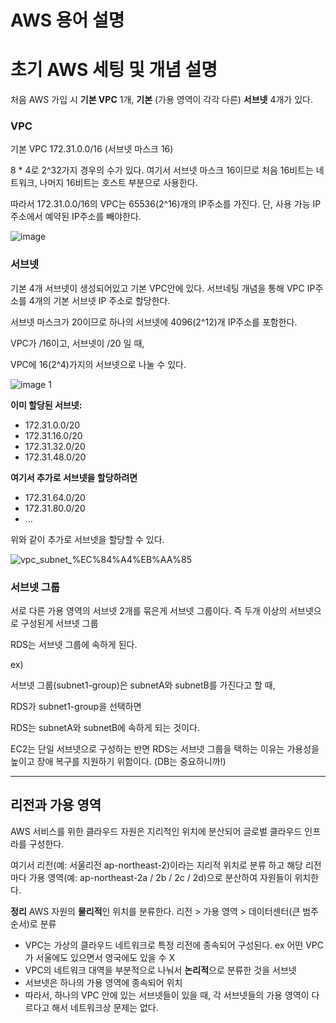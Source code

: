 # AWS 용어 설명

# 초기 AWS 세팅 및 개념 설명

처음 AWS 가입 시 **기본 VPC** 1개, **기본** (가용 영역이 각각 다른) **서브넷** 4개가 있다.

### VPC

기본 VPC
172.31.0.0/16 (서브넷 마스크 16)

8 * 4로 2^32가지 경우의 수가 있다.
여기서 서브넷 마스크 16이므로 처음 16비트는 네트워크, 나머지 16비트는 호스트 부분으로 사용한다.

따라서 172.31.0.0/16의 VPC는 65536(2^16)개의 IP주소를 가진다.
단, 사용 가능 IP주소에서 예약된 IP주소를 빼야한다.

![image](https://github.com/user-attachments/assets/cb2431d5-9ea4-496f-abd9-fabd8771a4ce)
### 서브넷

기본 4개 서브넷이 생성되어있고 기본 VPC안에 있다.
서브네팅 개념을 통해 VPC IP주소를 4개의 기본 서브넷 IP 주소로 할당한다.

서브넷 마스크가 20이므로 하나의 서브넷에 4096(2^12)개 IP주소를 포함한다.

VPC가 /16이고,
서브넷이 /20 일 때,

VPC에 16(2^4)가지의 서브넷으로 나눌 수 있다.

![image 1](https://github.com/user-attachments/assets/307f193a-7b19-4eef-b122-d8c153a2f815)

**이미 할당된 서브넷:**

- 172.31.0.0/20
- 172.31.16.0/20
- 172.31.32.0/20
- 172.31.48.0/20

**여기서 추가로 서브넷을 할당하려면**

- 172.31.64.0/20
- 172.31.80.0/20
- …

위와 같이 추가로 서브넷을 할당할 수 있다.

![vpc_subnet_%EC%84%A4%EB%AA%85](https://github.com/user-attachments/assets/1947063e-4ceb-4831-8046-8e75bbdbff14)

### 서브넷 그룹

서로 다른 가용 영역의 서브넷 2개를 묶은게 서브넷 그룹이다.
즉 두개 이상의 서브넷으로 구성된게 서브넷 그룹

RDS는 서브넷 그룹에 속하게 된다.

ex)

서브넷 그룹(subnet1-group)은 subnetA와 subnetB를 가진다고 할 때,

RDS가 subnet1-group을 선택하면

RDS는 subnetA와 subnetB에 속하게 되는 것이다.

EC2는 단일 서브넷으로 구성하는 반면 RDS는 서브넷 그룹을 택하는 이유는 가용성을 높이고 장애 복구를 지원하기 위함이다. (DB는 중요하니까!)

---

## 리전과 가용 영역

AWS 서비스를 위한 클라우드 자원은 지리적인 위치에 분산되어 글로벌 클라우드 인프라를 구성한다.

여기서 리전(예: 서울리전 ap-northeast-2)이라는 지리적 위치로 분류 하고 해당 리전 마다 가용 영역(예: ap-northeast-2a / 2b / 2c / 2d)으로 분산하여 자원들이 위치한다.

**정리**
 AWS 자원의 **물리적**인 위치를 분류한다.  리전 > 가용 영역 > 데이터센터(큰 범주 순서)로 분류

- VPC는 가상의 클라우드 네트워크로 특정 리전에 종속되어 구성된다.
ex 어떤 VPC가 서울에도 있으면서 영국에도 있을 수 X
- VPC의 네트워크 대역을 부분적으로 나눠서 **논리적**으로 분류한 것을 서브넷
- 서브넷은 하나의 가용 영역에 종속되어 위치
- 따라서, 하나의 VPC 안에 있는 서브넷들이 있을 때, 각 서브넷들의 가용 영역이 다르다고 해서 네트워크상 문제는 없다.